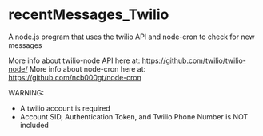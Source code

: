 # recentMessages_Twilio
A node.js program that uses the twilio API and node-cron to check for new messages 

More info about twilio-node API here at: https://github.com/twilio/twilio-node/
More info about node-cron here at: https://github.com/ncb000gt/node-cron

WARNING: 
 * A twilio account is required
 * Account SID, Authentication Token, and Twilio Phone Number is NOT included

